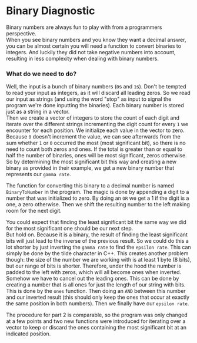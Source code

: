 # Binary Diagnostic
Binary numbers are always fun to play with from a programmers perspective.  
When you see binary numbers and you know they want a decimal answer, you can be almost certain you will need a function to convert binaries to integers. And luckily they did not take negative numbers into account, resulting in less complexity when dealing with binary numbers.

### What do we need to do?
Well, the input is a bunch of binary numbers (`0`s and `1`s). Don't be tempted to read your input as integers, as it will discard all leading zeros. So we read our input as strings (and using the word "stop" as input to signal the program we're done inputting the binaries).
Each binary number is stored just as a string in a vector.  
Then we create a vector of integers to store the count of each digit and iterate over the different strings incrementing the digit count for every `1` we encounter for each position. We initialize each value in the vector to zero.  
Because `0` doesn't increment the value, we can see afterwards from the sum whether `1` or `0` occurred the most (most significant bit), so there is no need to count both zeros and ones. If the total is greater than or equal to half the number of binaries, ones will be most significant, zeros otherwise.
So by determining the most significant bit this way and creating a new binary as provided in their example, we get a new binary number that represents our `gamma rate`.

The function for converting this binary to a decimal number is named `BinaryToNumber` in the program. The magic is done by appending a digit to a number that was initialized to zero. By doing an `OR` we get a 1 if the digit is a one, a zero otherwise. Then we shift the resulting number to the left making room for the next digit.

You could expect that finding the least significant bit the same way we did for the most significant one should be our next step.  
But hold on. Because it is a binary, the result of finding the least significant bits will just lead to the inverse of the previous result. So we could do this a lot shorter by just inverting the `gamma rate` to find the `epsilon rate`. This can simply be done by the tilde character in C++.
This creates another problem though: the size of the number we are working with is at least 1 byte (8 bits), but our range of bits is shorter. Therefore, under the hood the number is padded to the left with zeros, which will all become ones when inverted. Somehow we have to cancel out the leading ones. This can be done by creating a number that is all ones for just the length of our string with bits. This is done by the `ones` function. Then doing an `AND` between this number and our inverted result (this should only keep the ones that occur at exactly the same position in both numbers).
Then we finally have our `epsilon rate`.

The procedure for part 2 is comparable, so the program was only changed at a few points and two new functions were introduced for iterating over a vector to keep or discard the ones containing the most significant bit at an indicated position.